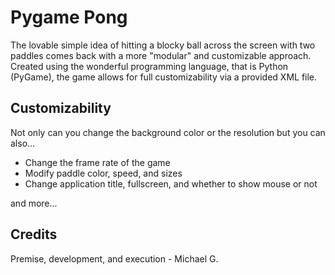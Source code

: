 # Pygame Pong
The lovable simple idea of hitting a blocky ball across the screen with two paddles comes back with a more "modular" and customizable approach. Created using the wonderful programming language, that is Python (PyGame), the game allows for full customizability via a provided XML file.

## Customizability
Not only can you change the background color or the resolution but you can also...
- Change the frame rate of the game
- Modify paddle color, speed, and sizes
- Change application title, fullscreen, and whether to show mouse or not

and more...

## Credits
Premise, development, and execution - Michael G.
